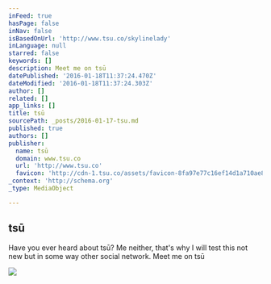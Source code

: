 ```yaml
---
inFeed: true
hasPage: false
inNav: false
isBasedOnUrl: 'http://www.tsu.co/skylinelady'
inLanguage: null
starred: false
keywords: []
description: Meet me on tsū
datePublished: '2016-01-18T11:37:24.470Z'
dateModified: '2016-01-18T11:37:24.303Z'
author: []
related: []
app_links: []
title: tsū
sourcePath: _posts/2016-01-17-tsu.md
published: true
authors: []
publisher:
  name: tsū
  domain: www.tsu.co
  url: 'http://www.tsu.co'
  favicon: 'http://cdn-1.tsu.co/assets/favicon-8fa97e77c16ef14d1a710ae8b4dbb179cda2118f3f2aadfc2247ad5473225201.ico'
_context: 'http://schema.org'
_type: MediaObject

---
```

<article style=""><h1>tsū</h1><p>Have you ever heard about tsū? Me neither, that's why I will test this not new but in some way other social network. Meet me on tsū</p><img src="https://s3-us-west-2.amazonaws.com/the-grid-img/p/2d4ce7d981a4b72c3a7ad9f132c9b3e6b4cc47cd.png" /></article>